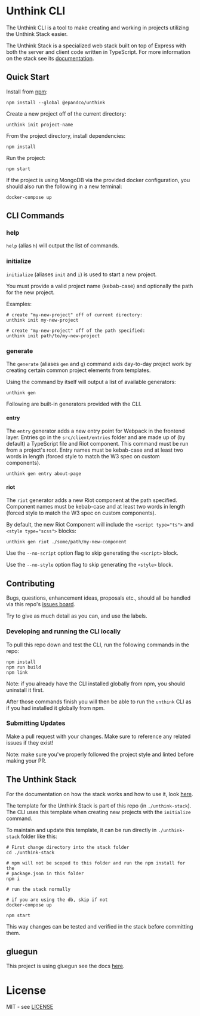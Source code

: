 # Unthink CLI

The Unthink CLI is a tool to make creating and working in projects utilizing
the Unthink Stack easier.

The Unthink Stack is a specialized web stack built on top of Express with both
the server and client code written in TypeScript. For more information on the
stack see its [documentation](./unthink-stack/docs/README.md).

## Quick Start

Install from [npm](https://www.npmjs.com/package/@epandco/unthink):

    npm install --global @epandco/unthink


Create a new project off of the current directory:

    unthink init project-name

From the project directory, install dependencies:

    npm install

Run the project:

    npm start

If the project is using MongoDB via the provided docker configuration,
you should also run the following in a new terminal:

    docker-compose up

## CLI Commands

### help

`help` (alias `h`) will output the list of commands.

### initialize

`initialize` (aliases `init` and `i`) is used to start a new project.

You must provide a valid project name (kebab-case) and optionally the path for
the new project.

Examples:

    # create "my-new-project" off of current directory:
    unthink init my-new-project
    
    # create "my-new-project" off of the path specified:
    unthink init path/to/my-new-project

### generate

The `generate` (aliases `gen` and `g`) command aids day-to-day project work by
creating certain common project elements from templates.

Using the command by itself will output a list of available generators:

    unthink gen

Following are built-in generators provided with the CLI.

#### entry

The `entry` generator adds a new entry point for Webpack in the frontend layer.
Entries go in the `src/client/entries` folder and are made up of (by default) a
TypeScript file and Riot component. This command must be run from a project's
root. Entry names must be kebab-case and at least two words in length (forced
style to match the W3 spec on custom components).

    unthink gen entry about-page

#### riot

The `riot` generator adds a new Riot component at the path specified. Component
names must be kebab-case and at least two words in length (forced style to match
the W3 spec on custom components).

By default, the new Riot Component will include the `<script type="ts">` and
`<style type="scss">` blocks:

    unthink gen riot ./some/path/my-new-component

Use the `--no-script` option flag to skip generating the `<script>` block.

Use the `--no-style` option flag to skip generating the `<style>` block. 

## Contributing

Bugs, questions, enhancement ideas, proposals etc., should all be handled via
this repo's [issues board](https://github.com/epandco/unthink-cli/issues).

Try to give as much detail as you can, and use the labels.

### Developing and running the CLI locally

To pull this repo down and test the CLI, run the following commands in the repo:

```
npm install
npm run build
npm link
```

Note: if you already have the CLI installed globally from npm, you should
uninstall it first.

After those commands finish you will then be able to run the `unthink` CLI as
if you had installed it globally from npm.

### Submitting Updates

Make a pull request with your changes. Make sure to reference any related
issues if they exist!

Note: make sure you've properly followed the project style and linted before
making your PR.

## The Unthink Stack

For the documentation on how the stack works and how to use it,
look [here](./unthink-stack/docs/unthink-foundation.md).

The template for the Unthink Stack is part of this repo (in `./unthink-stack`).
The CLI uses this template when creating new projects with the `initialize`
command.

To maintain and update this template, it can be run directly in
`./unthink-stack` folder like this:

    # First change directory into the stack folder
    cd ./unthink-stack
    
    # npm will not be scoped to this folder and run the npm install for the
    # package.json in this folder
    npm i
    
    # run the stack normally
    
    # if you are using the db, skip if not
    docker-compose up
    
    npm start


This way changes can be tested and verified in the stack before committing them. 

## gluegun

This project is using gluegun see the docs
[here](https://github.com/infinitered/gluegun/tree/master/docs).

# License

MIT - see [LICENSE](LICENSE)
